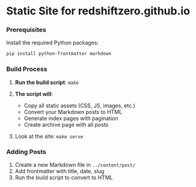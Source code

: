# Static Site for redshiftzero.github.io

### Prerequisites

Install the required Python packages:

```bash
pip install python-frontmatter markdown
```

### Build Process

1. **Run the build script**:
`make`

2. **The script will**:
   - Copy all static assets (CSS, JS, images, etc.)
   - Convert your Markdown posts to HTML
   - Generate index pages with pagination
   - Create archive page with all posts

3. Look at the site:
`make serve`

### Adding Posts

1. Create a new Markdown file in `../content/post/`
2. Add frontmatter with title, date, slug
3. Run the build script to convert to HTML
